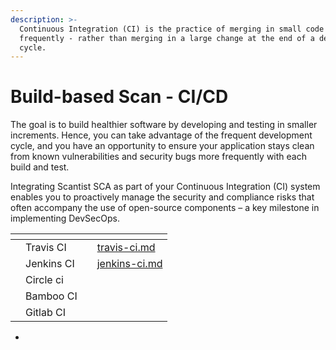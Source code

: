 ```yaml
---
description: >-
  Continuous Integration (CI) is the practice of merging in small code changes
  frequently - rather than merging in a large change at the end of a development
  cycle.
---
```


# Build-based Scan - CI/CD

The goal is to build healthier software by developing and testing in smaller increments. Hence, you can take advantage of the frequent development cycle, and you have an opportunity to ensure your application stays clean from known vulnerabilities and security bugs more frequently with each build and test.

Integrating Scantist SCA as part of your Continuous Integration (CI) system enables you to proactively manage the security and compliance risks that often accompany the use of open-source components – a key milestone in implementing DevSecOps.

<table data-view="cards"><thead><tr><th></th><th></th><th></th><th data-hidden data-card-target data-type="content-ref"></th></tr></thead><tbody><tr><td></td><td>Travis CI</td><td></td><td><a href="travis-ci.md">travis-ci.md</a></td></tr><tr><td></td><td>Jenkins CI</td><td></td><td><a href="jenkins-ci.md">jenkins-ci.md</a></td></tr><tr><td></td><td>Circle ci</td><td></td><td></td></tr><tr><td></td><td>Bamboo CI</td><td></td><td></td></tr><tr><td></td><td>Gitlab CI</td><td></td><td></td></tr></tbody></table>

*
